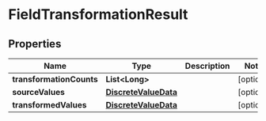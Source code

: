 

# FieldTransformationResult



## Properties

| Name | Type | Description | Notes |
|------------ | ------------- | ------------- | -------------|
|**transformationCounts** | **List&lt;Long&gt;** |  |  [optional] |
|**sourceValues** | [**DiscreteValueData**](DiscreteValueData.md) |  |  [optional] |
|**transformedValues** | [**DiscreteValueData**](DiscreteValueData.md) |  |  [optional] |



